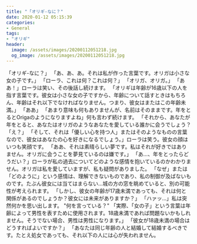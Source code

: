 ```yaml
---
title: "「オリギ-なに？"
date: 2020-01-12 05:15:39
categories:
- General
tags:
- "オリギ"
header:
  image: /assets/images/20200112051218.jpg
  og_image: /assets/images/20200112051218.jpg
---
```


「オリギ-なに？」 「あ、あ、あ。それは私が作った言葉です。オリガは小さな女の子です。」 「ローラ、これは何？これは何？」 「オリガ、オリガ。」 「ああ！」ローラは笑い、その後話し続けます。 「オリギは年齢が16歳以下の人を指す言葉です。彼女は小さな女の子ですから、年齢について話すときはもちろん、年齢はそれ以下でなければなりません。つまり、彼女はまたはこの年齢未満。」 「ああ」 「あまり意味も何もありませんが、名前はそのままです。年をとるとOrigaのようになりますよね」何も言わず続けます。 「それから、あなたが年をとると、あなたはオリガのようなあなたを愛している誰かに会うでしょう？ 「え？」 「そして、それは「優しい心を持つ人」またはそのようなものの言葉なので、彼女はあなたの心を好きになるでしょう。」ローラは笑う。彼女の顔はいつも笑顔です。 「ああ、それは素晴らしい夢です。私はそれが好きではありません。オリガに会うことを夢見ているのは嫌です。」 「あ…、年をとったらどうだい？」ローラが私の過去についてどのような感情を抱いているのかわかりません。オリガは私を愛していますが、私も疑問がありました。 「なぜ」または「どのように」という感情は、理解できないものであり、私の制御が及ばないものです。たぶん彼女には当てはまらない…城の方の窓を眺めていると、別の可能性が考えられます。 「しかし、彼女の年齢が17歳未満であっても、それは何と関係があるのでしょうか？彼女には未来がありますか？」 「ハァッ...」私は突然何かを思い出します。 &quot;何を言っている？&quot; 「実際、「女の子」という言葉は年齢によって男性を表すために使用されます。18歳未満であれば問題ないかもしれません。そうでない場合、男性は男性になります。」 「彼女が18歳未満の場合はどうすればよいですか？」 「あなたは同じ年齢の人と結婚して結婚するべきです。たとえ処女であっても、それ以下の人には心が失われません。
